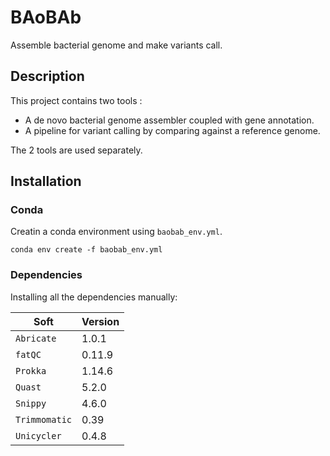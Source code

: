 # BAoBAb
Assemble bacterial genome and make variants call.

## Description

This project contains two tools :
* A de novo bacterial genome assembler coupled with gene annotation.
* A pipeline for variant calling by comparing against a reference genome.

The 2 tools are used separately.

## Installation

### Conda

Creatin a conda environment using `baobab_env.yml`.

```
conda env create -f baobab_env.yml
```

### Dependencies

Installing all the dependencies manually:

Soft|Version
---------|------------
`Abricate` | 1.0.1
`fatQC` | 0.11.9
`Prokka` | 1.14.6
`Quast` | 5.2.0
`Snippy` | 4.6.0
`Trimmomatic` | 0.39
`Unicycler` | 0.4.8
